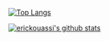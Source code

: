 [![Top Langs](https://github-readme-stats.vercel.app/api/top-langs/?username=erickouassi&layout=compact)]()




[![erickouassi's github stats](https://github-readme-stats.vercel.app/api?username=erickouassi)]()
